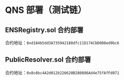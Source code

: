 # QNS 部署（测试链）

## ENSRegistry.sol 合约部署

合约地址：`0xd184b5dd3A735942188dfc11D174CbD008ed9bc6`



## PublicResolver.sol 合约部署

合约地址：`0x8c6bc4A2d012b226620B280886Ad4e75fAfFd071`


